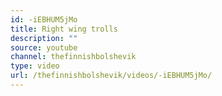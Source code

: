```yaml
---
id: -iEBHUM5jMo
title: Right wing trolls
description: ""
source: youtube
channel: thefinnishbolshevik
type: video
url: /thefinnishbolshevik/videos/-iEBHUM5jMo/
---
```

